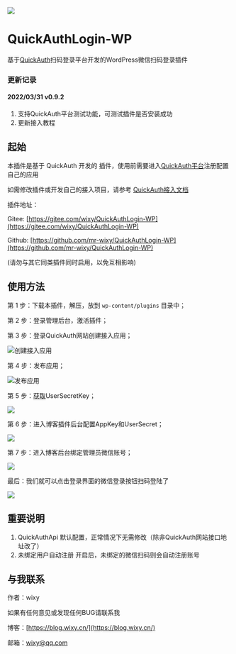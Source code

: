 ![](https://cdn.wixy.cn/blog-picture/WordPress-logotype-alternative.png)

# QuickAuthLogin-WP

基于[QuickAuth](https://qauth.cn)扫码登录平台开发的WordPress微信扫码登录插件


### 更新记录

#### 2022/03/31 v0.9.2

1. 支持QuickAuth平台测试功能，可测试插件是否安装成功
2. 更新接入教程

## 起始

本插件是基于 QuickAuth 开发的 插件，使用前需要进入[QuickAuth平台](https://qauth.cn)注册配置自己的应用

如需修改插件或开发自己的接入项目，请参考 [QuickAuth接入文档](https://qauth.cn/doc/index.html)

插件地址：

Gitee: [https://gitee.com/wixy/QuickAuthLogin-WP](https://gitee.com/wixy/QuickAuthLogin-WP)

Github: [https://github.com/mr-wixy/QuickAuthLogin-WP](https://github.com/mr-wixy/QuickAuthLogin-WP)

(请勿与其它同类插件同时启用，以免互相影响)

## 使用方法

第 1 步：下载本插件，解压，放到 `wp-content/plugins` 目录中；

第 2 步：登录管理后台，激活插件；

第 3 步：登录QuickAuth网站创建接入应用；

![创建接入应用](https://cdn.wixy.cn/blog-picture/20220407155243.png)

第 4 步：发布应用；

![发布应用](https://cdn.wixy.cn/blog-picture/20220407133237.png)

第 5 步：[获取](https://qauth.cn/config/secret)UserSecretKey；

![](https://cdn.wixy.cn/blog-picture/blog-picture20220127161157.png)

第 6 步：进入博客插件后台配置AppKey和UserSecret；

![](https://cdn.wixy.cn/blog-picture/20220207145540.png)

第 7 步：进入博客后台绑定管理员微信账号；

![](https://cdn.wixy.cn/blog-picture/20220207151735.png)

最后：我们就可以点击登录界面的微信登录按钮扫码登陆了

![](https://cdn.wixy.cn/blog-picture/20220207151419.png)

## 重要说明

1. QuickAuthApi 默认配置，正常情况下无需修改（除非QuickAuth网站接口地址改了）
2. 未绑定用户自动注册 开启后，未绑定的微信扫码则会自动注册账号

## 与我联系

作者：wixy

如果有任何意见或发现任何BUG请联系我

博客：[https://blog.wixy.cn/](https://blog.wixy.cn/)

邮箱：[wixy@qq.com](mailto:wixy@qq.com)

  [1]: https://cdn.wixy.cn/blog-file/2022/02/07/1644217858.zip
